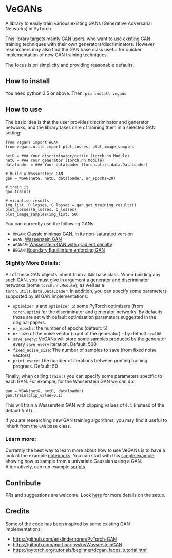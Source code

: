 # VeGANs

A library to easily train various existing GANs (Generative Adversarial Networks) in PyTorch.

This library targets mainly GAN users, who want to use existing GAN training techniques with their own generators/discriminators.
However researchers may also find the GAN base class useful for quicker implementation of new GAN training techniques.

The focus is on simplicity and providing reasonable defaults.

## How to install
You need python 3.5 or above. Then:
`pip install vegans`

## How to use
The basic idea is that the user provides discriminator and generator networks, and the library takes care of training them in a selected GAN setting:
```
from vegans import WGAN
from vegans.utils import plot_losses, plot_image_samples

netD = ### Your discriminator/critic (torch.nn.Module)
netG = ### Your generator (torch.nn.Module)
dataloader = ### Your dataloader (torch.utils.data.DataLoader)

# Build a Wasserstein GAN
gan = WGAN(netG, netD, dataloader, nr_epochs=20)

# train it
gan.train()

# vizualise results
img_list, D_losses, G_losses = gan.get_training_results()
plot_losses(G_losses, D_losses)
plot_image_samples(img_list, 50)
```

You can currently use the following GANs:
* `MMGAN`: [Classic minimax GAN](https://papers.nips.cc/paper/5423-generative-adversarial-nets.pdf), in its non-saturated version
* `WGAN`: [Wasserstein GAN](https://arxiv.org/abs/1701.07875)
* `WGANGP`: [Wasserstein GAN with gradient penalty](https://arxiv.org/abs/1704.00028)
* `BEGAN`: [Boundary Equilibrium enforcing GAN](https://arxiv.org/abs/1703.10717)

### Slightly More Details:
All of these GAN objects inherit from a `GAN` base class. When building any such GAN, you must give in argument a generator and discriminator networks (some `torch.nn.Module`), as well as a `torch.utils.data.DataLoader`. In addition, you can specify some parameters supported by all GAN implementations:
* `optimizer_D` and `optimizer_G`: some PyTorch optimizers (from `torch.optim`) for the discriminator and generator networks. By defaults those are set with default optimization parameters suggested in the original papers.
* `nr_epochs`: the number of epochs (default: 5)
* `nz`: size of the noise vector (input of the generator) - by default `nz=100`.
* `save_every`: VeGANs will store some samples produced by the generator every `save_every` iteration. Default: 500
* `fixed_noise_size`:  The number of samples to save (from fixed noise vectors)
* `print_every`: The number of iterations between printing training progress. Default: 50

Finally, when calling `train()` you can specify some parameters specific to each GAN. For example, for the Wasserstein GAN we can do:
```
gan = WGAN(netG, netD, dataloader)
gan.train(clip_value=0.1)
```
This will train a Wasserstein GAN with clipping values of `0.1` (instead of the default `0.01`).

If you are researching new GAN training algorithms, you may find it useful to inherit from the `GAN` base class.

### Learn more:
Currently the best way to learn more about how to use VeGANs is to have a look at the example [notebooks](https://github.com/unit8co/vegans/tree/master/notebooks).
You can start with this [simple example](https://github.com/unit8co/vegans/blob/master/notebooks/00_univariate_gaussian.ipynb) showing how to sample from a univariate Gaussian using a GAN.
Alternatively, can run example [scripts](https://github.com/unit8co/vegans/tree/master/examples).

## Contribute
PRs and suggestions are welcome. Look [here](https://github.com/unit8co/vegans/blob/master/CONTRIBUTING) for more details on the setup.

## Credits
Some of the code has been inspired by some existing GAN implementations:
* https://github.com/eriklindernoren/PyTorch-GAN
* https://github.com/martinarjovsky/WassersteinGAN
* https://pytorch.org/tutorials/beginner/dcgan_faces_tutorial.html
